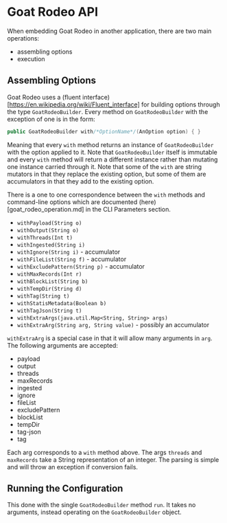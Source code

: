 # Goat Rodeo API

When embedding Goat Rodeo in another application, there are two main operations:
- assembling options
- execution

## Assembling Options

Goat Rodeo uses a (fluent interface)[https://en.wikipedia.org/wiki/Fluent_interface] for building options through the type `GoatRodeoBuilder`. Every method on `GoatRodeoBuilder` with the exception of one is in the form:
```java
public GoatRodeoBuilder with/*OptionName*/(AnOption option) { }
```
Meaning that every `with` method returns an instance of `GoatRodeoBuilder` with the option applied to it. Note that `GoatRodeoBuilder` itself is immutable and every `with` method will return a different instance rather than mutating one instance carried through it. Note that some of the `with` are string mutators in that they replace the existing option, but some of them are accumulators in that they add to the existing option.

There is a one to one correspondence between the `with` methods and command-line options which are documented (here)[goat_rodeo_operation.md] in the CLI Parameters section.

- `withPayload(String o)`
- `withOutput(String o)`
- `withThreads(Int t)`
- `withIngested(String i)`
- `withIgnore(String i)` - accumulator
- `withFileList(String f)` - accumulator
- `withExcludePattern(String p)` - accumulator
- `withMaxRecords(Int r)`
- `withBlockList(String b)`
- `withTempDir(String d)`
- `withTag(String t)`
- `withStatisMetadata(Boolean b)`
- `withTagJson(String t)`
- `withExtraArgs(java.util.Map<String, String> args)`
- `withExtraArg(String arg, String value)` - possibly an accumulator

`withExtraArg` is a special case in that it will allow many arguments in `arg`. The following arguments are accepted:
- payload
- output
- threads
- maxRecords
- ingested
- ignore
- fileList
- excludePattern
- blockList
- tempDir
- tag-json
- tag

Each arg corresponds to a `with` method above. The args `threads` and `maxRecords` take a String representation of an integer. The parsing is simple and will throw an exception if conversion fails.

## Running the Configuration

This done with the single `GoatRodeoBuilder` method `run`. It takes no arguments, instead operating on the `GoatRodeoBuilder` object.

